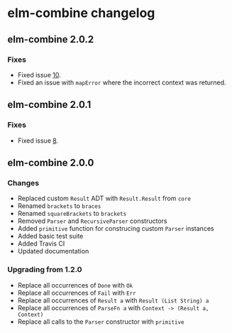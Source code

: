 # elm-combine changelog

## elm-combine 2.0.2

### Fixes

* Fixed issue [10](https://github.com/Bogdanp/elm-combine/issues/10).
* Fixed an issue with `mapError` where the incorrect context was returned.

## elm-combine 2.0.1

### Fixes

* Fixed issue [8](https://github.com/Bogdanp/elm-combine/issues/8).

## elm-combine 2.0.0

### Changes

* Replaced custom `Result` ADT with `Result.Result` from `core`
* Renamed `brackets` to `braces`
* Renamed `squareBrackets` to `brackets`
* Removed `Parser` and `RecursiveParser` constructors
* Added `primitive` function for construcing custom `Parser` instances
* Added basic test suite
* Added Travis CI
* Updated documentation

### Upgrading from 1.2.0

* Replace all occurrences of `Done` with `Ok`
* Replace all occurrences of `Fail` with `Err`
* Replace all occurrences of `Result a` with `Result (List String) a`
* Replace all occurrences of `ParseFn a` with `Context -> (Result a, Context)`
* Replace all calls to the `Parser` constructor with `primitive`
